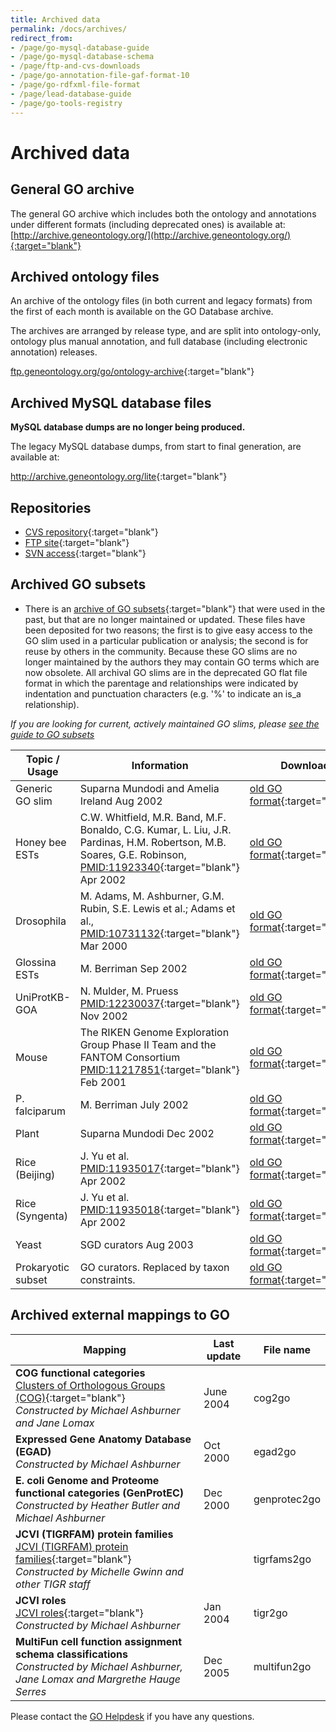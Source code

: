 ```yaml
---
title: Archived data
permalink: /docs/archives/
redirect_from: 
- /page/go-mysql-database-guide
- /page/go-mysql-database-schema
- /page/ftp-and-cvs-downloads
- /page/go-annotation-file-gaf-format-10
- /page/go-rdfxml-file-format
- /page/lead-database-guide
- /page/go-tools-registry
---
```


# Archived data

## General GO archive
The general GO archive which includes both the ontology and annotations under different formats (including deprecated ones) is available at:
[http://archive.geneontology.org/](http://archive.geneontology.org/){:target="blank"}

## Archived ontology files

An archive of the ontology files (in both current and legacy formats) from the first of each month is available on the GO Database archive.  

The archives are arranged by release type, and are split into ontology-only, ontology plus manual annotation, and full database (including electronic annotation) releases.

<a href="ftp://ftp.geneontology.org/go/ontology-archive/">ftp.geneontology.org/go/ontology-archive</a>{:target="blank"}

## Archived MySQL database files
**MySQL database dumps are no longer being produced.**

The legacy MySQL database dumps, from start to final generation, are available at:

<a href="http://archive.geneontology.org/lite/">http://archive.geneontology.org/lite</a>{:target="blank"}

## Repositories 

+ <a href="http://cvsweb.geneontology.org/cgi-bin/cvsweb.cgi/">CVS repository</a>{:target="blank"}
+ <a href="ftp://ftp.geneontology.org/pub/go/">FTP site</a>{:target="blank"}
+ [SVN access](/docs/SVN-access/){:target="blank"}

## Archived GO subsets

+ There is an [archive of GO subsets](http://cvsweb.geneontology.org/cgi-bin/cvsweb.cgi/go/GO_slims/archived_GO_slims/){:target="blank"} that were used in the past, but that are no longer maintained or updated. These files have been deposited for two reasons; the first is to give easy access to the GO slim used in a particular publication or analysis; the second is for reuse by others in the community. Because these GO slims are no longer maintained by the authors they may contain GO terms which are now obsolete. All archival GO slims are in the deprecated GO flat file format in which the parentage and relationships were indicated by indentation and punctuation characters (e.g. '%' to indicate an is_a relationship).

_If you are looking for current, actively maintained GO slims, please [see the guide to GO subsets](/docs/go-subset-guide/#download-go-subsets)_

|Topic / Usage |	Information |	Download|
|--------------|--------------|---------|
|Generic GO slim |	Suparna Mundodi and Amelia Ireland Aug 2002 |	[old GO format](http://cvsweb.geneontology.org/cgi-bin/cvsweb.cgi/go/GO_slims/archived_GO_slims/generic.0208){:target="blank"}|
|Honey bee ESTs |	C.W. Whitfield, M.R. Band, M.F. Bonaldo, C.G. Kumar, L. Liu, J.R. Pardinas, H.M. Robertson, M.B. Soares, G.E. Robinson, [PMID:11923340](http://www.ncbi.nlm.nih.gov/pubmed/11932240){:target="blank"} Apr 2002 |	[old GO format](http://cvsweb.geneontology.org/cgi-bin/cvsweb.cgi/go/GO_slims/archived_GO_slims/goslim_Apis_EST.0402){:target="blank"}|
|Drosophila |	M. Adams, M. Ashburner, G.M. Rubin, S.E. Lewis et al.; Adams et al., [PMID:10731132](http://www.ncbi.nlm.nih.gov/pubmed/10731132){:target="blank"} Mar 2000 |[old GO format](http://cvsweb.geneontology.org/cgi-bin/cvsweb.cgi/go/GO_slims/archived_GO_slims/goslim_Drosophila.0200){:target="blank"}|
|Glossina ESTs |	M. Berriman Sep 2002 |[old GO format](http://cvsweb.geneontology.org/cgi-bin/cvsweb.cgi/go/GO_slims/archived_GO_slims/goslim_Glossina_EST.0905){:target="blank"}|
|UniProtKB-GOA |	N. Mulder, M. Pruess [PMID:12230037](http://www.ncbi.nlm.nih.gov/pubmed/12230037){:target="blank"} Nov 2002 |[old GO format](http://cvsweb.geneontology.org/cgi-bin/cvsweb.cgi/go/GO_slims/archived_GO_slims/goslim_goa.2002){:target="blank"}|
|Mouse |	The RIKEN Genome Exploration Group Phase II Team and the FANTOM Consortium [PMID:11217851](http://www.ncbi.nlm.nih.gov/pubmed/11217851){:target="blank"} Feb 2001 |[old GO format](http://cvsweb.geneontology.org/cgi-bin/cvsweb.cgi/go/GO_slims/archived_GO_slims/goslim_Mouse_Riken.0201){:target="blank"}|
|P. falciparum |	M. Berriman July 2002 |	[old GO format](http://cvsweb.geneontology.org/cgi-bin/cvsweb.cgi/go/GO_slims/archived_GO_slims/goslim_Pfalciparum.2002){:target="blank"}|
|Plant |	Suparna Mundodi Dec 2002 |[old GO format](http://cvsweb.geneontology.org/cgi-bin/cvsweb.cgi/go/GO_slims/archived_GO_slims/goslim_plant.2003){:target="blank"}|
|Rice (Beijing) |	J. Yu et al. [PMID:11935017](http://www.ncbi.nlm.nih.gov/pubmed/11935017){:target="blank"} Apr 2002 |[old GO format](http://cvsweb.geneontology.org/cgi-bin/cvsweb.cgi/go/GO_slims/archived_GO_slims/goslim_Rice_Beijing.0204){:target="blank"}|
|Rice (Syngenta) |	J. Yu et al. [PMID:11935018](http://www.ncbi.nlm.nih.gov/pubmed/11935018){:target="blank"} Apr 2002 |[old GO format](http://cvsweb.geneontology.org/cgi-bin/cvsweb.cgi/go/GO_slims/archived_GO_slims/goslim_Rice_Syngenta.0204){:target="blank"}|
|Yeast |	SGD curators Aug 2003 	|[old GO format](http://cvsweb.geneontology.org/cgi-bin/cvsweb.cgi/go/GO_slims/archived_GO_slims/goslim_yeast.2003){:target="blank"}|
|Prokaryotic subset |	GO curators. Replaced by taxon constraints. |[old GO format](http://purl.obolibrary.org/obo/go/releases/2018-06-01/subsets/gosubset_prok.obo){:target="blank"}|

## Archived external mappings to GO
|Mapping |Last update |	File name|
|--------|------------|---------|
|**COG functional categories** <br>[Clusters of Orthologous Groups (COG)](https://www.ncbi.nlm.nih.gov/COG/index.html){:target="blank"}<br> *Constructed by Michael Ashburner and Jane Lomax* |June 2004 |	cog2go|
|**Expressed Gene Anatomy Database (EGAD)** <br> *Constructed by Michael Ashburner* | Oct 2000 | egad2go|
|**E. coli Genome and Proteome functional categories (GenProtEC)** <br>*Constructed by Heather Butler and Michael Ashburner*|Dec 2000 	|genprotec2go|
|**JCVI (TIGRFAM) protein families**<br>[JCVI (TIGRFAM) protein families](https://www.jcvi.org/publications/tigrfams-protein-family-resource-functional-identification-proteins){:target="blank"}<br>*Constructed by Michelle Gwinn and other TIGR staff*| |	tigrfams2go|
|**JCVI roles**<br>[JCVI roles](https://www.jcvi.org/){:target="blank"}<br>  *Constructed by Michael Ashburner*|Jan 2004 	| tigr2go|
|**MultiFun cell function assignment schema classifications**<br>  *Constructed by Michael Ashburner, Jane Lomax and Margrethe Hauge Serres*|Dec 2005 |	multifun2go|


Please contact the <a href="http://help.geneontology.org">GO Helpdesk</a> if you have any questions.
